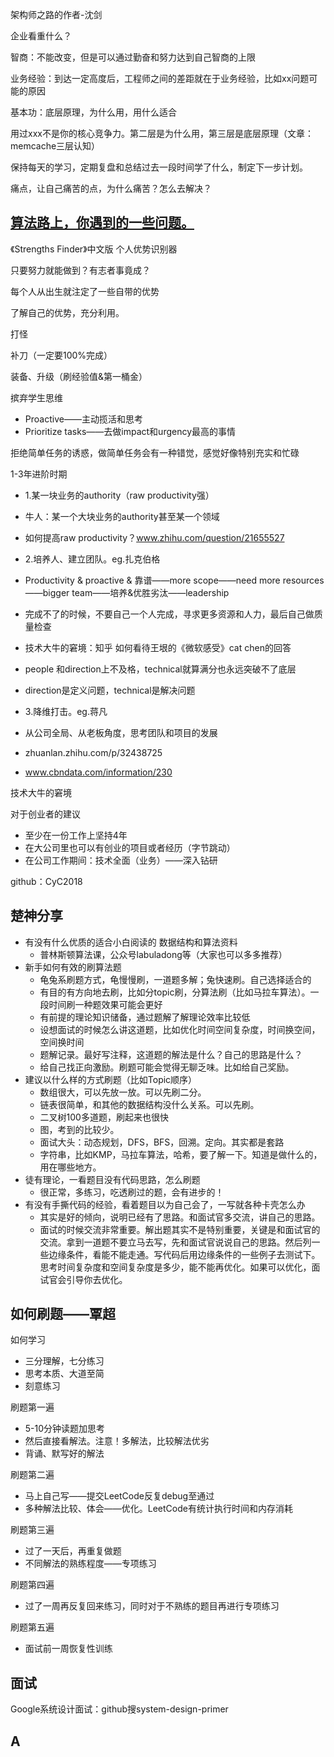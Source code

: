 架构师之路的作者-沈剑

企业看重什么？

智商：不能改变，但是可以通过勤奋和努力达到自己智商的上限

业务经验：到达一定高度后，工程师之间的差距就在于业务经验，比如xx问题可能的原因

基本功：底层原理，为什么用，用什么适合

用过xxx不是你的核心竞争力。第二层是为什么用，第三层是底层原理（文章：memcache三层认知）



保持每天的学习，定期复盘和总结过去一段时间学了什么，制定下一步计划。

痛点，让自己痛苦的点，为什么痛苦？怎么去解决？



## [算法路上，你遇到的一些问题。](https://www.bilibili.com/video/BV1d7411G7xe?spm_id_from=333.824.b_76696577626f785f7265706f7274.1)

《Strengths Finder》中文版 个人优势识别器

只要努力就能做到？有志者事竟成？

每个人从出生就注定了一些自带的优势

了解自己的优势，充分利用。



打怪

补刀（一定要100%完成）

装备、升级（刷经验值&第一桶金）



摈弃学生思维

- Proactive——主动揽活和思考
- Prioritize tasks——去做impact和urgency最高的事情



拒绝简单任务的诱惑，做简单任务会有一种错觉，感觉好像特别充实和忙碌



1-3年进阶时期

- 1.某一块业务的authority（raw productivity强）
- 牛人：某一个大块业务的authority甚至某一个领域
- 如何提高raw productivity？www.zhihu.com/question/21655527

- 2.培养人、建立团队。eg.扎克伯格
- Productivity & proactive & 靠谱——more scope——need more resources——bigger team——培养&优胜劣汰——leadership
- 完成不了的时候，不要自己一个人完成，寻求更多资源和人力，最后自己做质量检查
- 技术大牛的窘境：知乎 如何看待王垠的《微软感受》cat chen的回答
- people 和direction上不及格，technical就算满分也永远突破不了底层
- direction是定义问题，technical是解决问题

- 3.降维打击。eg.蒋凡
- 从公司全局、从老板角度，思考团队和项目的发展
- zhuanlan.zhihu.com/p/32438725
- www.cbndata.com/information/230

技术大牛的窘境



对于创业者的建议

- 至少在一份工作上坚持4年
- 在大公司里也可以有创业的项目或者经历（字节跳动）
- 在公司工作期间：技术全面（业务）——深入钻研



github：CyC2018



## 楚神分享

- 有没有什么优质的适合小白阅读的 数据结构和算法资料 
  - 普林斯顿算法课，公众号labuladong等（大家也可以多多推荐）
- 新手如何有效的刷算法题 
  - 龟兔系刷题方式，龟慢慢刷，一道题多解；兔快速刷。自己选择适合的
  - 有目的有方向地去刷，比如分topic刷，分算法刷（比如马拉车算法）。一段时间刷一种题效果可能会更好
  - 有前提的理论知识储备，通过题解了解理论效率比较低
  - 设想面试的时候怎么讲这道题，比如优化时间空间复杂度，时间换空间，空间换时间
  - 题解记录。最好写注释，这道题的解法是什么？自己的思路是什么？
  - 给自己找正向激励。刷题可能会觉得无聊乏味。比如给自己奖励。
- 建议以什么样的方式刷题（比如Topic顺序） 
  - 数组很大，可以先放一放。可以先刷二分。
  - 链表很简单，和其他的数据结构没什么关系。可以先刷。
  - 二叉树100多道题，刷起来也很快
  - 图，考到的比较少。
  - 面试大头：动态规划，DFS，BFS，回溯。定向。其实都是套路
  - 字符串，比如KMP，马拉车算法，哈希，要了解一下。知道是做什么的，用在哪些地方。
- 徒有理论，一看题目没有代码思路，怎么刷题 
  - 很正常，多练习，吃透刷过的题，会有进步的！
- 有没有手撕代码的经验，看着题目以为自己会了，一写就各种卡壳怎么办 
  - 其实是好的倾向，说明已经有了思路。和面试官多交流，讲自己的思路。
  - 面试的时候交流非常重要。解出题其实不是特别重要，关键是和面试官的交流。拿到一道题不要立马去写，先和面试官说说自己的思路。然后列一些边缘条件，看能不能走通。写代码后用边缘条件的一些例子去测试下。思考时间复杂度和空间复杂度是多少，能不能再优化。如果可以优化，面试官会引导你去优化。

## 如何刷题——覃超

如何学习

- 三分理解，七分练习
- 思考本质、大道至简
- 刻意练习



刷题第一遍

- 5-10分钟读题加思考
- 然后直接看解法。注意！多解法，比较解法优劣
- 背诵、默写好的解法

刷题第二遍

- 马上自己写——提交LeetCode反复debug至通过
- 多种解法比较、体会——优化。LeetCode有统计执行时间和内存消耗

刷题第三遍

- 过了一天后，再重复做题
- 不同解法的熟练程度——专项练习

刷题第四遍

- 过了一周再反复回来练习，同时对于不熟练的题目再进行专项练习

刷题第五遍

- 面试前一周恢复性训练

## 面试

Google系统设计面试：github搜system-design-primer

## A